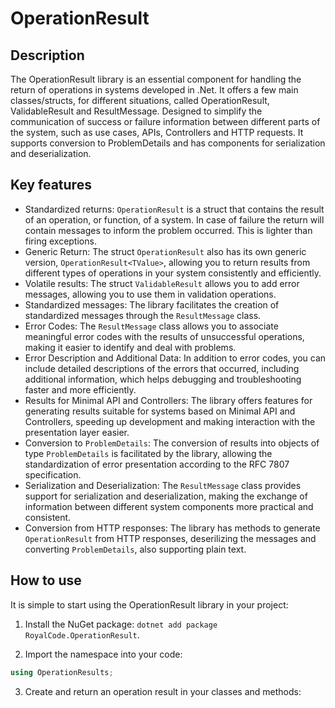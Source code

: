 # OperationResult

## Description
The OperationResult library is an essential component for handling the return of operations in systems developed in .Net. It offers a few main classes/structs, for different situations, called OperationResult, ValidableResult and ResultMessage. Designed to simplify the communication of success or failure information between different parts of the system, such as use cases, APIs, Controllers and HTTP requests. 
It supports conversion to ProblemDetails and has components for serialization and deserialization.

## Key features
- Standardized returns: `OperationResult` is a struct that contains the result of an operation, or function, of a system. In case of failure the return will contain messages to inform the problem occurred. This is lighter than firing exceptions.
- Generic Return: The struct `OperationResult` also has its own generic version, `OperationResult<TValue>`, allowing you to return results from different types of operations in your system consistently and efficiently.
- Volatile results: The struct `ValidableResult` allows you to add error messages, allowing you to use them in validation operations.
- Standardized messages: The library facilitates the creation of standardized messages through the `ResultMessage` class.
- Error Codes: The `ResultMessage` class allows you to associate meaningful error codes with the results of unsuccessful operations, making it easier to identify and deal with problems.
- Error Description and Additional Data: In addition to error codes, you can include detailed descriptions of the errors that occurred, including additional information, which helps debugging and troubleshooting faster and more efficiently.
- Results for Minimal API and Controllers: The library offers features for generating results suitable for systems based on Minimal API and Controllers, speeding up development and making interaction with the presentation layer easier.
- Conversion to `ProblemDetails`: The conversion of results into objects of type `ProblemDetails` is facilitated by the library, allowing the standardization of error presentation according to the RFC 7807 specification.
- Serialization and Deserialization: The `ResultMessage` class provides support for serialization and deserialization, making the exchange of information between different system components more practical and consistent.
- Conversion from HTTP responses: The library has methods to generate `OperationResult` from HTTP responses, deserilizing the messages and converting `ProblemDetails`, also supporting plain text.

## How to use
It is simple to start using the OperationResult library in your project:

1) Install the NuGet package: `dotnet add package RoyalCode.OperationResult`.

2) Import the namespace into your code:

```cs
using OperationResults;
```

3) Create and return an operation result in your classes and methods:
